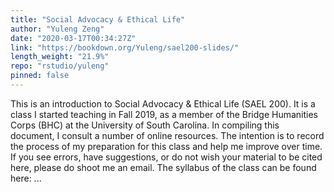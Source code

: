 ```yaml
---
title: "Social Advocacy & Ethical Life"
author: "Yuleng Zeng"
date: "2020-03-17T00:34:27Z"
link: "https://bookdown.org/Yuleng/sael200-slides/"
length_weight: "21.9%"
repo: "rstudio/yuleng"
pinned: false
---
```


This is an introduction to Social Advocacy & Ethical Life (SAEL 200). It is a class I started teaching in Fall 2019, as a member of the Bridge Humanities Corps (BHC) at the University of South Carolina. In compiling this document, I consult a number of online resources. The intention is to record the process of my preparation for this class and help me improve over time. If you see errors, have suggestions, or do not wish your material to be cited here, please do shoot me an email. The syllabus of the class can be found here: ...
